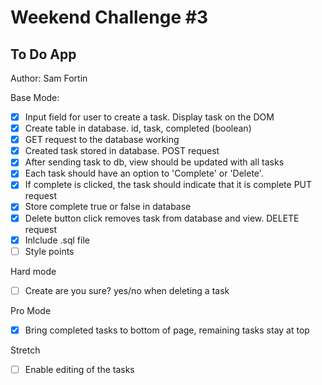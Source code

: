 # Weekend Challenge #3
## To Do App
Author: Sam Fortin

Base Mode:
- [x] Input field for user to create a task. Display task on the DOM
- [x] Create table in database. id, task, completed (boolean)
- [x] GET request to the database working
- [x] Created task stored in database. POST request
- [x] After sending task to db, view should be updated with all tasks
- [x] Each task should have an option to 'Complete' or 'Delete'.
- [x] If complete is clicked, the task should indicate that it is complete PUT request
- [x] Store complete true or false in database
- [x] Delete button click removes task from database and view. DELETE request
- [x] Inlclude .sql file
- [ ] Style points

Hard mode
- [ ] Create are you sure? yes/no when deleting a task

Pro Mode
- [x] Bring completed tasks to bottom of page, remaining tasks stay at top

Stretch
- [ ] Enable editing of the tasks